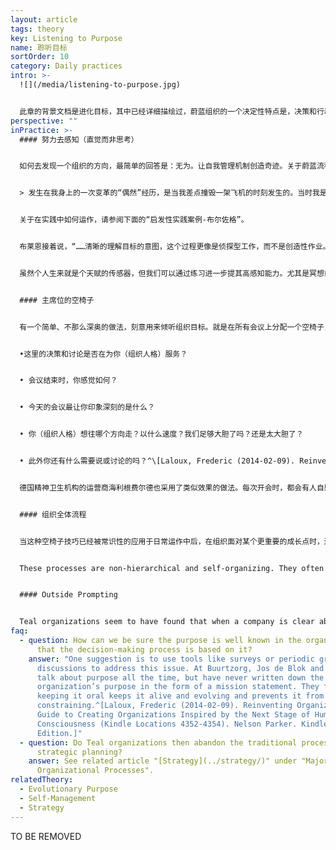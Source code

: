 ```yaml
---
layout: article
tags: theory
key: Listening to Purpose
name: 聆听目标
sortOrder: 10
category: Daily practices
intro: >-
  ![](/media/listening-to-purpose.jpg)


  此章的背景文档是进化目标，其中已经详细描绘过，蔚蓝组织的一个决定性特点是，决策和行动的动力和方向，都是达成组织目标的愿望。蔚蓝组织的目标会与时俱进的变化，与利益最大化和打败竞争对手这样的传统目标完全不同。如果我们承认，一个有目标的组织，具有其本身的成长能量和方向感，并且其成员的任务就是跟随组织的真正方向而不是刻意去引导它，那么问题是，“我们如何知道组织想去哪里？”这个提问引出一个蔚蓝组织的关键流程，经常被称为聆听目标。
perspective: ""
inPractice: >-
  #### 努力去感知（直觉而非思考）


  如何去发现一个组织的方向，最简单的回答是：无为。让自我管理机制创造奇迹。关于蔚蓝流程经常会出现一个词语：感知。我们都是自然的传感器。我们都有天赋，能感知到某件事是否有进展，或感知到一个新机遇。（与高次元意识的沟通--直觉）。在自我管理流程下，每个人都可以做感知器，去初始化一些改变--正如生命器官中每个细胞都能感受环境并将改变需求报告给器官。我们无法停止感知。感知无处无时不在，但在传统组织内，信息一般会被滤掉。只有那些在金字塔顶被感知到的讯号，才有机会得到反应和行动（靠塔顶的智慧而非集体智慧）。但不幸的是，这些讯号经常会在传达中被高度扭曲或偏离现场真相。霍尔的布莱恩使用一个有力的比喻来谈论传统组织如何过滤人们感知环境的能力：


  > 发生在我身上的一次变革的“偶然”经历，是当我差点撞毁一架飞机的时刻发生的。当时我是一名学生飞行员，在单飞不久，“低电压”灯亮了。所有其他的仪表都在告诉我“一切都很好”，所以我忽略了它。就像我们在组织生活中，当一个单独的“仪表”（一个成员）感觉到一些其他人没有经历过的事情而提醒时，一般会因不理解而被忽略（进而失去回避困境的机会）。事实证明，在驾驶飞机时，忽视一个关键的仪表是一个非常糟糕的决定。这个经历有助于促进我寻找恰当的组织方法，不再因同样的盲目性而体验困境——一个组织，该如何充分重视利用每个成员的感应器仪表，而不“忽略那个低压灯”？^\[Laloux, Frederic (2014-02-09) Reinventing Organizations: A Guide to Creating Organizations Inspired by the Next Stage of Human Consciousness (Kindle Locations 4383-4394). Nelson Parker. Kindle Edition.]


  关于在实践中如何运作，请参阅下面的“启发性实践案例-布尔佐格”。


  布莱恩接着说，“……清晰的理解目标的意图，这个过程更像是侦探型工作，而不是创造性作业。你在寻找的东西已经在那里，等待着被发现——这正如你孩子的人生目的，不属于你自由意志的决策范畴。单纯的问问自己：“根据我们目前的环境以及所拥有的资源、人才和能力，所提供的产品或服务，公司的历史和市场空间等素材，自己的组织能帮助创造或在世界上表现出的最深层潜力是什么？为什么世界需要这个组织？”^\[Robertson, Brian J. (2015-06-02). Holacracy: The New Management System for a Rapidly Changing World (Kindle Locations 482-485). Henry Holt and Co.. Kindle Edition.]


  虽然个人生来就是个天赋的传感器，但我们可以通过练习进一步提其高感知能力。尤其是冥想或精神实践（心之六美德等灵性实践），可以帮助我们远离以自我为中心的需求，挖掘更广泛的智慧源泉。^\[Laloux, Frederic (2014-02-09). Reinventing Organizations: A Guide to Creating Organizations Inspired by the Next Stage of Human Consciousness (Kindle Locations 4411-4413). Nelson Parker. Kindle Edition.] 关于在实践中如何运作，请参阅下面的“启发性实践案例-桑楚”。


  #### 主席位的空椅子


  有一个简单、不那么深奥的做法，刻意用来倾听组织目标。就是在所有会议上分配一个空椅子，来代表组织人格和组织的进化目标。任何参加会议的人都可以在任何时候换座位坐在这把主席椅子上，负责倾听组织的声音并成为组织的代言人。空椅子可以明确的使用，也可以作为我们头脑中的指导声音。当你坐在这把椅子上的时候，可以沉思下面这些提问：


  •这里的决策和讨论是否在为你（组织人格）服务？


  • 会议结束时，你感觉如何？


  • 今天的会议最让你印象深刻的是什么？


  • 你（组织人格）想往哪个方向走？以什么速度？我们足够大胆了吗？还是太大胆了？


  • 此外你还有什么需要说或讨论的吗？^\[Laloux, Frederic (2014-02-09). Reinventing Organizations: A Guide to Creating Organizations Inspired by the Next Stage of Human Consciousness (Kindle Locations 4432-4437). Nelson Parker. Kindle Edition.]


  德国精神卫生机构的运营商海利根费尔德也采用了类似效果的做法。每次开会时，都会有人自愿带上一对丁沙钟，两个小手钹，可以发出美妙晶莹的声音。每当一个人觉得基本规则没有得到尊重，或者会议服务于人格的自我而不是组织目的时，她可以响铃。并制定规则，在最后一丝钹音结束之前，任何人都不能说--静候余音彻底消失，往往需要令人惊讶的漫长时间。在静默中，与会者要反思一个问题：“我的言行是否在为我们正在讨论的主题和组织目标服务？“现在，同事们已经习惯了这种做法，只要伸手敲钹，就能让会议重回正轨。”（避免脾气和人格驱动的白热化跑题争论）^\[Laloux, Frederic (2014-02-09). Reinventing Organizations: A Guide to Creating Organizations Inspired by the Next Stage of Human Consciousness (Kindle Locations 3595-3602). Nelson Parker. Kindle Edition.]


  #### 组织全体流程


  当这种空椅子技巧已经被常识性的应用于日常运作中后，在组织面对某个更重要的成长点时，还可以启用一套更高级的流程用来帮助更大范围的成员，快乐的聆听其组织的目标和方向感。这类高级流程包括，括奥托·沙尔默的“U理论”、大卫·库佩里德的“鉴赏性探究”、马文·魏斯堡和桑德拉·贾诺夫的“未来搜索”、“世界咖啡馆”、“解放构架”和哈里森·欧文的“开放空间”。


  These processes are non-hierarchical and self-organizing. They often bring the “whole system” into the room: all colleagues of an organization, whether a few dozen, hundreds, or thousands, come together for a working session of one or several days. Clients, partners, and suppliers can be invited to join, to add their perspective to the inquiry. Each of these processes comes with its particular format, but they have one thing in common: they achieve the unlikely feat of giving everybody a voice (even when thousands of people are involved), while at the same time channeling these voices toward a valuable collective outcome.^\[Laloux, Frederic (2014-02-09). Reinventing Organizations: A Guide to Creating Organizations Inspired by the Next Stage of Human Consciousness (Kindle Locations 4445-4454). Nelson Parker. Kindle Edition.]


  #### Outside Prompting


  Teal organizations seem to have found that when a company is clear about its purpose, the outside world comes knocking at its door with opportunities. Sometimes it feels as if it isn’t only people inside the organization sensing where it wants to go, but people from the outside, too. At Buurtzorg for example, by now, people from all sorts of backgrounds get in touch with Jos de Blok and others in the organization to explore ideas that could shape where Buurtzorg might go next. De Blok and his colleagues accept these meetings and listen with open minds. When the discussion seems promising, they set up experiments and see what happens. There are no committees, no stage-gate processes, no set budgets. It really is that simple: discussions take place and things evolve from there. The feeling is that what is meant to happen will happen.^\[Laloux, Frederic (2014-02-09). Reinventing Organizations: A Guide to Creating Organizations Inspired by the Next Stage of Human Consciousness (Kindle Locations 4470-4478). Nelson Parker. Kindle Edition.]
faq:
  - question: How can we be sure the purpose is well known in the organization and
      that the decision-making process is based on it?
    answer: "One suggestion is to use tools like surveys or periodic group
      discussions to address this issue. At Buurtzorg, Jos de Blok and others
      talk about purpose all the time, but have never written down the
      organization’s purpose in the form of a mission statement. They find that
      keeping it oral keeps it alive and evolving and prevents it from becoming
      constraining.^[Laloux, Frederic (2014-02-09). Reinventing Organizations: A
      Guide to Creating Organizations Inspired by the Next Stage of Human
      Consciousness (Kindle Locations 4352-4354). Nelson Parker. Kindle
      Edition.]"
  - question: Do Teal organizations then abandon the traditional process of
      strategic planning?
    answer: See related article "[Strategy](../strategy/)" under "Major
      Organizational Processes".
relatedTheory:
  - Evolutionary Purpose
  - Self-Management
  - Strategy
---
```

TO BE REMOVED